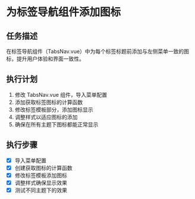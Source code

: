 # 为标签导航组件添加图标

## 任务描述
在标签导航组件（TabsNav.vue）中为每个标签标题前添加与左侧菜单一致的图标，提升用户体验和界面一致性。

## 执行计划
1. 修改 TabsNav.vue 组件，导入菜单配置
2. 添加获取标签图标的计算函数
3. 修改标签模板部分，添加图标显示
4. 调整样式以适应图标的添加
5. 确保在所有主题下图标都能正常显示

## 执行步骤
- [x] 导入菜单配置
- [x] 创建获取图标的计算函数
- [x] 修改标签模板添加图标
- [x] 调整样式确保显示效果
- [x] 测试不同主题下的效果